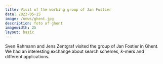 ```yaml
---
title: Visit of the working group of Jan Fostier
date: 2023-05-15
image: /news/ghent.jpg
description: foto of ghent
imagewidth: 25
layout: basic
---
```


Sven Rahmann and Jens Zentgraf visited the group of Jan Fostier in Ghent. We had an interesting exchange about search schemes, *k*-mers and different applications.